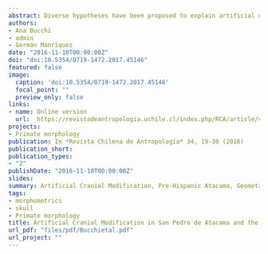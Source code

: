 ```yaml
---
abstract: Diverse hypotheses have been proposed to explain artificial cranial modification (ACM) in South America. In the Atacama area (Northern Chile), some studies have concluded that it was used to create a communal identity that could serve to resist, or to form alliances with, different external groups (Inter Site Distinction hypothesis, this work). On the other hand, other studies have suggested that there was a relationship between ACM and the social status and gender of the individuals within the community (Intra Site Distinction hypothesis, this work). These studies, however, have relied mainly on typological methods and the archaeological contexts to which these modification categories are associated have been simplified as well. In this work we use a quantitative multivariate approach to assess the relationship between cranial morphology and funerary context. The modification patterns of populations inhabiting Northern Chile during the Formative (3500-1600 B.P) and Late Intermediate (950-500 B.P.) periods were studied. We analyzed the X-rays of 203 individuals belonging to 7 archaeological sites and, when possible, they were correlated with the corresponding funerary context. The results indicate that cranial morphology correlates with the interaction networks among sites, therefore these results support the Inter Site hypothesis.
authors:
- Ana Bucchi
- admin
- Germán Manríquez
date: "2016-11-10T00:00:00Z"
doi: "doi:10.5354/0719-1472.2017.45146"
featured: false
image:
  caption: 'doi:10.5354/0719-1472.2017.45146'
  focal_point: ""
  preview_only: false
links:
- name: Online version
  url:  https://revistadeantropologia.uchile.cl/index.php/RCA/article/view/45146
projects:
- Primate morphology
publication: In *Revista Chilena de Antropología* 34, 19-30 (2016)
publication_short: 
publication_types:
- "2"
publishDate: "2016-11-10T00:00:00Z"
slides: 
summary: Artificial Cranial Modification, Pre-Hispanic Atacama, Geometric Morphometrics, Multiple Correspondence Analysis
tags:
- morphometrics
- skull
- Primate morphology
title: Artificial Cranial Modification in San Pedro de Atacama and the Loa Basin a Quantitative Approach to its Role as a Marker of Social Identity
url_pdf: "files/pdf/Bucchietal.pdf"
url_project: ""
---
```


